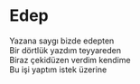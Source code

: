 # Edep

Yazana saygı bizde edepten <br>
Bir dörtlük yazdım teyyareden<br>
Biraz çekidüzen verdim kendime<br>
Bu işi yaptım istek üzerine<br>
